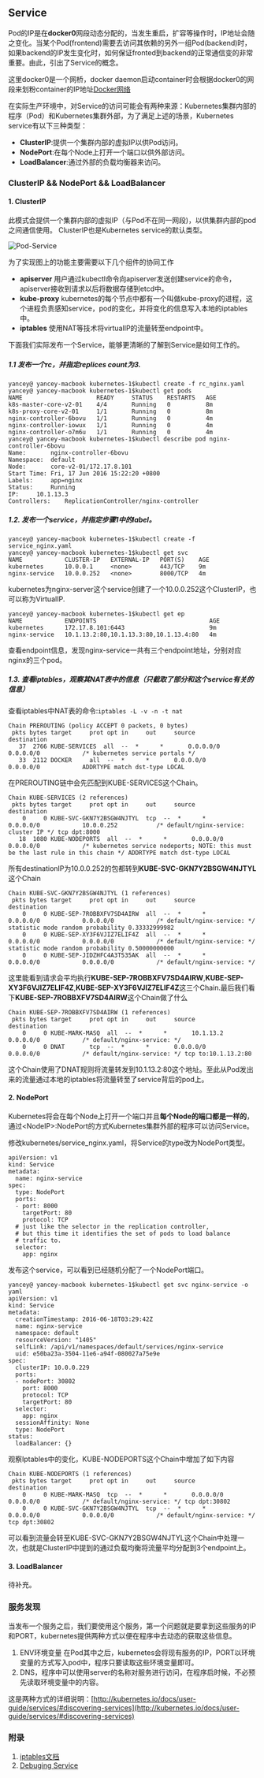 ## Service
Pod的IP是在**docker0**网段动态分配的，当发生重启，扩容等操作时，IP地址会随之变化。当某个Pod(frontend)需要去访问其依赖的另外一组Pod(backend)时，如果backend的IP发生变化时，如何保证fronted到backend的正常通信变的非常重要。由此，引出了Service的概念。

这里docker0是一个网桥，docker daemon启动container时会根据docker0的网段来划粉container的IP地址[Docker网络](https://docs.docker.com/engine/userguide/networking/dockernetworks/)


在实际生产环境中，对Service的访问可能会有两种来源：Kubernetes集群内部的程序（Pod）和Kubernetes集群外部，为了满足上述的场景，Kubernetes service有以下三种类型：

* **ClusterIP**:提供一个集群内部的虚拟IP以供Pod访问。
* **NodePort**:在每个Node上打开一个端口以供外部访问。
* **LoadBalancer**:通过外部的负载均衡器来访问。

### ClusterIP && NodePort && LoadBalancer
#### 1. ClusterIP
此模式会提供一个集群内部的虚拟IP（与Pod不在同一网段)，以供集群内部的pod之间通信使用。
ClusterIP也是Kubernetes service的默认类型。

![Pod-Service](service-network.png)

为了实现图上的功能主要需要以下几个组件的协同工作

* **apiserver** 用户通过kubectl命令向apiserver发送创建service的命令，apiserver接收到请求以后将数据存储到etcd中。
* **kube-proxy** kubernetes的每个节点中都有一个叫做kube-proxy的进程，这个进程负责感知service，pod的变化，并将变化的信息写入本地的iptables中。
* **iptables** 使用NAT等技术将virtualIP的流量转至endpoint中。

下面我们实际发布一个Service，能够更清晰的了解到Service是如何工作的。

##### 1.1 发布一个rc，并指定replices count为3.

```
yancey@ yancey-macbook kubernetes-1$kubectl create -f rc_nginx.yaml
yancey@ yancey-macbook kubernetes-1$kubectl get pods
NAME                     READY     STATUS    RESTARTS   AGE
k8s-master-core-v2-01    4/4       Running   0          8m
k8s-proxy-core-v2-01     1/1       Running   0          8m
nginx-controller-6bovu   1/1       Running   0          4m
nginx-controller-iowux   1/1       Running   0          4m
nginx-controller-o7m6u   1/1       Running   0          4m
yancey@ yancey-macbook kubernetes-1$kubectl describe pod nginx-controller-6bovu
Name:		nginx-controller-6bovu
Namespace:	default
Node:		core-v2-01/172.17.8.101
Start Time:	Fri, 17 Jun 2016 15:22:20 +0800
Labels:		app=nginx
Status:		Running
IP:		10.1.13.3
Controllers:	ReplicationController/nginx-controller
```

##### 1.2. 发布一个service，并指定步骤1中的label。

```
yancey@ yancey-macbook kubernetes-1$kubectl create -f service_nginx.yaml
yancey@ yancey-macbook kubernetes-1$kubectl get svc
NAME            CLUSTER-IP   EXTERNAL-IP   PORT(S)    AGE
kubernetes      10.0.0.1     <none>        443/TCP    9m
nginx-service   10.0.0.252   <none>        8000/TCP   4m
```
kubernetes为nginx-server这个service创建了一个10.0.0.252这个ClusterIP，也可以称为VirtualIP.

```
yancey@ yancey-macbook kubernetes-1$kubectl get ep
NAME            ENDPOINTS                                AGE
kubernetes      172.17.8.101:6443                        9m
nginx-service   10.1.13.2:80,10.1.13.3:80,10.1.13.4:80   4m
```
查看endpoint信息，发现nginx-service一共有三个endpoint地址，分别对应nginx的三个pod。

##### 1.3. 查看iptables，观察其NAT表中的信息（只截取了部分和这个service有关的信息）
查看iptables中NAT表的命令:```iptables -L -v -n -t nat```

```
Chain PREROUTING (policy ACCEPT 0 packets, 0 bytes)
 pkts bytes target     prot opt in     out     source               destination
   37  2766 KUBE-SERVICES  all  --  *      *       0.0.0.0/0            0.0.0.0/0            /* kubernetes service portals */
   33  2112 DOCKER     all  --  *      *       0.0.0.0/0            0.0.0.0/0            ADDRTYPE match dst-type LOCAL
```
在PREROUTING链中会先匹配到KUBE-SERVICES这个Chain。

```
Chain KUBE-SERVICES (2 references)
 pkts bytes target     prot opt in     out     source               destination
    0     0 KUBE-SVC-GKN7Y2BSGW4NJTYL  tcp  --  *      *       0.0.0.0/0            10.0.0.252           /* default/nginx-service: cluster IP */ tcp dpt:8000
   18  1080 KUBE-NODEPORTS  all  --  *      *       0.0.0.0/0            0.0.0.0/0            /* kubernetes service nodeports; NOTE: this must be the last rule in this chain */ ADDRTYPE match dst-type LOCAL

```

所有destinationIP为10.0.0.252的包都转到**KUBE-SVC-GKN7Y2BSGW4NJTYL**这个Chain

```
Chain KUBE-SVC-GKN7Y2BSGW4NJTYL (1 references)
 pkts bytes target     prot opt in     out     source               destination
    0     0 KUBE-SEP-7ROBBXFV7SD4AIRW  all  --  *      *       0.0.0.0/0            0.0.0.0/0            /* default/nginx-service: */ statistic mode random probability 0.33332999982
    0     0 KUBE-SEP-XY3F6VJIZ7ELIF4Z  all  --  *      *       0.0.0.0/0            0.0.0.0/0            /* default/nginx-service: */ statistic mode random probability 0.50000000000
    0     0 KUBE-SEP-JIDZHFC4A3T535AK  all  --  *      *       0.0.0.0/0            0.0.0.0/0            /* default/nginx-service: */
```
这里能看到请求会平均执行**KUBE-SEP-7ROBBXFV7SD4AIRW**,**KUBE-SEP-XY3F6VJIZ7ELIF4Z**,**KUBE-SEP-XY3F6VJIZ7ELIF4Z**这三个Chain.最后我们看下**KUBE-SEP-7ROBBXFV7SD4AIRW**这个Chain做了什么

```
Chain KUBE-SEP-7ROBBXFV7SD4AIRW (1 references)
 pkts bytes target     prot opt in     out     source               destination
    0     0 KUBE-MARK-MASQ  all  --  *      *       10.1.13.2            0.0.0.0/0            /* default/nginx-service: */
    0     0 DNAT       tcp  --  *      *       0.0.0.0/0            0.0.0.0/0            /* default/nginx-service: */ tcp to:10.1.13.2:80

```
这个Chain使用了DNAT规则将流量转发到10.1.13.2:80这个地址。至此从Pod发出来的流量通过本地的iptables将流量转至了service背后的pod上。
#### 2. NodePort
Kubernetes将会在每个Node上打开一个端口并且**每个Node的端口都是一样的**，通过\<NodeIP>:NodePort的方式Kubernetes集群外部的程序可以访问Service。

修改kubernetes/service_nginx.yaml，将Service的type改为NodePort类型。

```
apiVersion: v1
kind: Service
metadata:
  name: nginx-service
spec:
  type: NodePort
  ports:
  - port: 8000 
    targetPort: 80
    protocol: TCP
  # just like the selector in the replication controller,
  # but this time it identifies the set of pods to load balance
  # traffic to.
  selector:
    app: nginx
```
发布这个service，可以看到已经随机分配了一个NodePort端口。

```
yancey@ yancey-macbook kubernetes-1$kubectl get svc nginx-service -o yaml
apiVersion: v1
kind: Service
metadata:
  creationTimestamp: 2016-06-18T03:29:42Z
  name: nginx-service
  namespace: default
  resourceVersion: "1405"
  selfLink: /api/v1/namespaces/default/services/nginx-service
  uid: e50ba23a-3504-11e6-a94f-080027a75e9e
spec:
  clusterIP: 10.0.0.229
  ports:
  - nodePort: 30802
    port: 8000
    protocol: TCP
    targetPort: 80
  selector:
    app: nginx
  sessionAffinity: None
  type: NodePort
status:
  loadBalancer: {}
```
观察Iptables中的变化，KUBE-NODEPORTS这个Chain中增加了如下内容

```
Chain KUBE-NODEPORTS (1 references)
 pkts bytes target     prot opt in     out     source               destination
    0     0 KUBE-MARK-MASQ  tcp  --  *      *       0.0.0.0/0            0.0.0.0/0            /* default/nginx-service: */ tcp dpt:30802
    0     0 KUBE-SVC-GKN7Y2BSGW4NJTYL  tcp  --  *      *       0.0.0.0/0            0.0.0.0/0            /* default/nginx-service: */ tcp dpt:30802
```

可以看到流量会转至KUBE-SVC-GKN7Y2BSGW4NJTYL这个Chain中处理一次，也就是ClusterIP中提到的通过负载均衡将流量平均分配到3个endpoint上。

#### 3. LoadBalancer
待补充。

### 服务发现
当发布一个服务之后，我们要使用这个服务，第一个问题就是要拿到这些服务的IP和PORT，kubernetes提供两种方式以便在程序中去动态的获取这些信息。

1. ENV环境变量
在Pod其中之后，kubernetes会将现有服务的IP，PORT以环境变量的方式写入pod中，程序只要读取这些环境变量即可。
2. DNS，程序中可以使用server的名称对服务进行访问，在程序启时候，不必预先读取环境变量中的内容。

这是两种方式的详细说明：[http://kubernetes.io/docs/user-guide/services/#discovering-services](http://kubernetes.io/docs/user-guide/services/#discovering-services)

###  附录
1. [iptables文档](https://access.redhat.com/documentation/en-US/Red_Hat_Enterprise_Linux/4/html/Security_Guide/s1-fireall-ipt-act.html#s2-firewall-policies)
2. [Debuging Service](http://kubernetes.io/docs/user-guide/debugging-services/)
